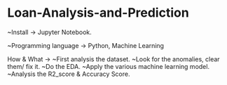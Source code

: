 # Loan-Analysis-and-Prediction 
~Install -> Jupyter Notebook.

~Programming language -> Python, Machine Learning

How & What -> 
~First analysis the dataset.
~Look for the anomalies, clear them/ fix it.
~Do the EDA.
~Apply the various machine learning model.
~Analysis the R2_score & Accuracy Score.
